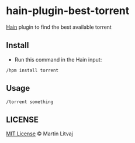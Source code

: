 # hain-plugin-best-torrent
[Hain](https://github.com/appetizermonster/hain) plugin to find the best available torrent

## Install

- Run this command in the Hain input:

```
/hpm install torrent
```

## Usage

```
/torrent something
```

## LICENSE

[MIT License](LICENSE) &copy; Martin Litvaj
